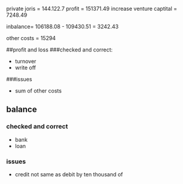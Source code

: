 private joris = 144.122.7
profit = 151371.49
increase venture captital = 7248.49

inbalance= 106188.08 - 109430.51 = 3242.43

other costs = 15294

##profit and loss
###checked and correct:
- turnover 
- write off

###issues
- sum of other costs

## balance
### checked and correct 
- bank 
- loan

### issues
- credit not same as debit by ten thousand of
